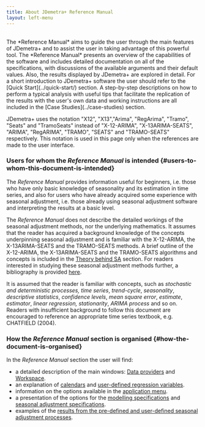 ```yaml
---
title: About JDemetra+ Reference Manual
layout: left-menu
---
```

<br/>
The *Reference Manual* aims to guide the user through
the main features of JDemetra+ and to assist the user in taking
advantage of this powerful tool. The *Reference Manual*
presents an overview of the capabilities of the software and
includes detailed documentation on all of the specifications, with
discussions of the available arguments and their default values. Also,
the results displayed by JDemetra+ are explored in detail. For a short introduction to JDemetra+ software the user 
should refer to the [Quick Start](../quick-start/) section. A step-by-step
descriptions on how to perform a typical analysis with useful tips that
facilitate the replication of the results with the user's own data and
working instructions are all included in the [Case Studies](../case-studies) section.

JDemetra+ uses the notation "X12", "X13","Arima", "RegArima", "Tramo",
"Seats" and "TramoSeats" instead of "X-12-ARIMA", "X-13ARIMA-SEATS",
"ARIMA", "RegARIMA", "TRAMO", "SEATS" and "TRAMO-SEATS" respectively.
This notation is used in this page only when the references are made to the user interface.

### Users for whom the *Reference Manual* is intended {#users-to-whom-this-document-is-intended}

The *Reference Manual* provides information useful for beginners, i.e.
those who have only basic knowledge of seasonality and
its estimation in time series, and also for users who have already
acquired some experience with seasonal adjustment, i.e. those already using seasonal adjustment
software and interpreting the results at a basic
level.

The *Reference Manual* does not describe the detailed workings of the seasonal
adjustment methods, nor the underlying mathematics. It assumes that the
reader has acquired a background knowledge of the concepts underpinning seasonal
adjustment and is familiar with the X-12-ARIMA, the X-13ARIMA-SEATS and
the TRAMO-SEATS methods. A brief outline of the X-12-ARIMA, the
X-13ARIMA-SEATS and the TRAMO-SEATS algorithms and concepts is included in the [Theory behind SA](../theory/) section.
For readers interested in studying these seasonal adjustment methods
further, a bibliography is provided [here](../references/).

It is assumed that the reader is familiar with concepts, such as
*stochastic and* *deterministic processes,* *time series*,
*trend-cycle*, *seasonality*, *descriptive statistics*, *confidence
levels*, *mean square error*, *estimate*, *estimator*, *linear
regression, stationarity*, *ARIMA process* and so on. Readers with
insufficient background to follow this document are encouraged to reference
an appropriate time series textbook, e.g. CHATFIELD (2004).

### How the *Reference Manual* section is organised {#how-the-document-is-organised}

In the *Reference Manual* section the user will find:

- a detailed description of the main windows: [Data providers](../reference-manual/data-providers.html) and [Workspace](../reference-manual/workspace.html).
- an explanation of [calendars](../reference-manual/calendars.html) and [user-defined regression variables](../reference-manual/user-defined-variables.html).
- information on the options available in the [application menu](../reference-manual/application-menu.html).
- a presentation of the options for the [modelling specifications](../reference-manual/modelling.html) and [seasonal adjustment specifications](../reference-manual/sa-specifications.html).
- examples of the [results from the pre-defined and user-defined seasonal adjustment processes](../reference-manual/output.html).


